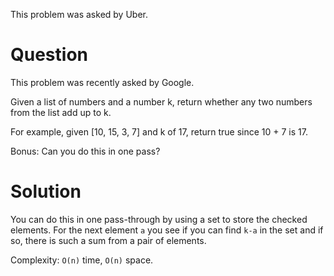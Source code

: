 This problem was asked by Uber.

# Question
This problem was recently asked by Google.

Given a list of numbers and a number k, return whether any two numbers from the list add up to k.

For example, given [10, 15, 3, 7] and k of 17, return true since 10 + 7 is 17.

Bonus: Can you do this in one pass?

# Solution
You can do this in one pass-through by using a set to store the checked elements. For the next element `a` you see if you can find `k-a` in the set and if so, there is such a sum from a pair of elements.

Complexity: `O(n)` time, `O(n)` space.
